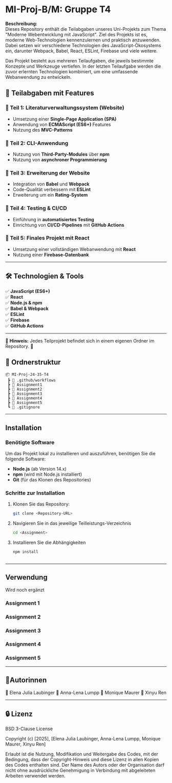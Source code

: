 # MI-Proj-B/M: Gruppe T4 


**Beschreibung:**  
Dieses Repository enthält die Teilabgaben unseres Uni-Projekts zum Thema "Moderne Webentwicklung mit JavaScript". Ziel des Projekts ist es, moderne Web-Technologien kennenzulernen und praktisch anzuwenden. Dabei setzen wir verschiedene Technologien des JavaScript-Ökosystems ein, darunter Webpack, Babel, React, ESLint, Firebase und viele weitere.

Das Projekt besteht aus mehreren Teilaufgaben, die jeweils bestimmte Konzepte und Werkzeuge vertiefen. In der letzten Teilaufgabe werden die zuvor erlernten Technologien kombiniert, um eine umfassende Webanwendung zu entwickeln.

## 🚀 Teilabgaben mit Features

### 📌 Teil 1: Literaturverwaltungssystem (Website)  
- Umsetzung einer **Single-Page Application (SPA)**  
- Anwendung von **ECMAScript (ES6+)** Features  
- Nutzung des **MVC-Patterns** 

### 📌 Teil 2: CLI-Anwendung  
- Nutzung von **Third-Party-Modules** über **npm**  
- Nutzung von **asynchroner Programmierung**  

### 📌 Teil 3: Erweiterung der Website  
- Integration von **Babel** und **Webpack**  
- Code-Qualität verbessern mit **ESLint**  
- Erweiterung um ein **Rating-System**  

### 📌 Teil 4: Testing & CI/CD  
- Einführung in **automatisiertes Testing**  
- Einrichtung von **CI/CD-Pipelines** mit **GitHub Actions**  

### 📌 Teil 5: Finales Projekt mit React 
- Umsetzung einer vollständigen Webanwendung mit **React**  
- Nutzung einer **Firebase-Datenbank**  

---

## 🛠 Technologien & Tools  
✅ **JavaScript (ES6+)**  
✅ **React**  
✅ **Node.js & npm**  
✅ **Babel & Webpack**  
✅ **ESLint**  
✅ **Firebase**  
✅ **GitHub Actions**  

---

📌 **Hinweis:** Jedes Teilprojekt befindet sich in einem eigenen Ordner im Repository. 🚀  

## 📂 Ordnerstruktur

```
📦 MI-Proj-24-35-T4
 ┣ 📂 .github/workflows
 ┣ 📂 Assignment1
 ┣ 📂 Assignment2
 ┣ 📂 Assignment3
 ┣ 📂 Assignment4
 ┣ 📂 Assignment5
 ┗ 📜 .gitignore
```

---
## Installation  

### Benötigte Software  
Um das Projekt lokal zu installieren und auszuführen, benötigen Sie die folgende Software:  
- **Node.js** (ab Version 14.x)  
- **npm** (wird mit Node.js installiert)  
- **Git** (für das Klonen des Repositories)  

### Schritte zur Installation  
1. Klonen Sie das Repository:
   ```bash
   git clone <Repository-URL>
   
2.  Navigieren Sie in das jeweilige Teilleistungs-Verzeichnis
      ```bash
      cd <Assignment>
      
3.  Installieren Sie die Abhängigkeiten
     ```bash
    npm install
   
---
## Verwendung
Wird noch ergänzt
### Assignment 1


### Assignment 2 


### Assignment 3


### Assignment 4


### Assignment 5


---

## 👥Autorinnen
👤 Elena Julia Laubinger
👤 Anna-Lena Lumpp
👤 Monique Maurer
👤 Xinyu Ren

---

## 🔒 Lizenz
BSD 3-Clause License

Copyright (c) [2025], [Elena Julia Laubinger, Anna-Lena Lumpp, Monique Maurer, Xinyu Ren]

Erlaubt ist die Nutzung, Modifikation und Weitergabe des Codes, mit der Bedingung, dass der Copyright-Hinweis und diese Lizenz in allen Kopien des Codes enthalten sind. Der Name des Autors oder der Organisation darf nicht ohne ausdrückliche Genehmigung in Verbindung mit abgeleiteten Arbeiten verwendet werden.
